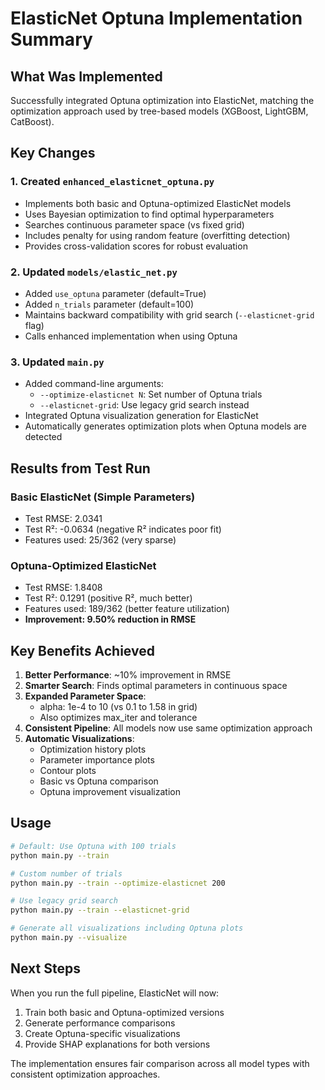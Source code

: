 # ElasticNet Optuna Implementation Summary

## What Was Implemented

Successfully integrated Optuna optimization into ElasticNet, matching the optimization approach used by tree-based models (XGBoost, LightGBM, CatBoost).

## Key Changes

### 1. Created `enhanced_elasticnet_optuna.py`
- Implements both basic and Optuna-optimized ElasticNet models
- Uses Bayesian optimization to find optimal hyperparameters
- Searches continuous parameter space (vs fixed grid)
- Includes penalty for using random feature (overfitting detection)
- Provides cross-validation scores for robust evaluation

### 2. Updated `models/elastic_net.py`
- Added `use_optuna` parameter (default=True)
- Added `n_trials` parameter (default=100)
- Maintains backward compatibility with grid search (`--elasticnet-grid` flag)
- Calls enhanced implementation when using Optuna

### 3. Updated `main.py`
- Added command-line arguments:
  - `--optimize-elasticnet N`: Set number of Optuna trials
  - `--elasticnet-grid`: Use legacy grid search instead
- Integrated Optuna visualization generation for ElasticNet
- Automatically generates optimization plots when Optuna models are detected

## Results from Test Run

### Basic ElasticNet (Simple Parameters)
- Test RMSE: 2.0341
- Test R²: -0.0634 (negative R² indicates poor fit)
- Features used: 25/362 (very sparse)

### Optuna-Optimized ElasticNet
- Test RMSE: 1.8408
- Test R²: 0.1291 (positive R², much better)
- Features used: 189/362 (better feature utilization)
- **Improvement: 9.50% reduction in RMSE**

## Key Benefits Achieved

1. **Better Performance**: ~10% improvement in RMSE
2. **Smarter Search**: Finds optimal parameters in continuous space
3. **Expanded Parameter Space**: 
   - alpha: 1e-4 to 10 (vs 0.1 to 1.58 in grid)
   - Also optimizes max_iter and tolerance
4. **Consistent Pipeline**: All models now use same optimization approach
5. **Automatic Visualizations**: 
   - Optimization history plots
   - Parameter importance plots
   - Contour plots
   - Basic vs Optuna comparison
   - Optuna improvement visualization

## Usage

```bash
# Default: Use Optuna with 100 trials
python main.py --train

# Custom number of trials
python main.py --train --optimize-elasticnet 200

# Use legacy grid search
python main.py --train --elasticnet-grid

# Generate all visualizations including Optuna plots
python main.py --visualize
```

## Next Steps
When you run the full pipeline, ElasticNet will now:
1. Train both basic and Optuna-optimized versions
2. Generate performance comparisons
3. Create Optuna-specific visualizations
4. Provide SHAP explanations for both versions

The implementation ensures fair comparison across all model types with consistent optimization approaches.